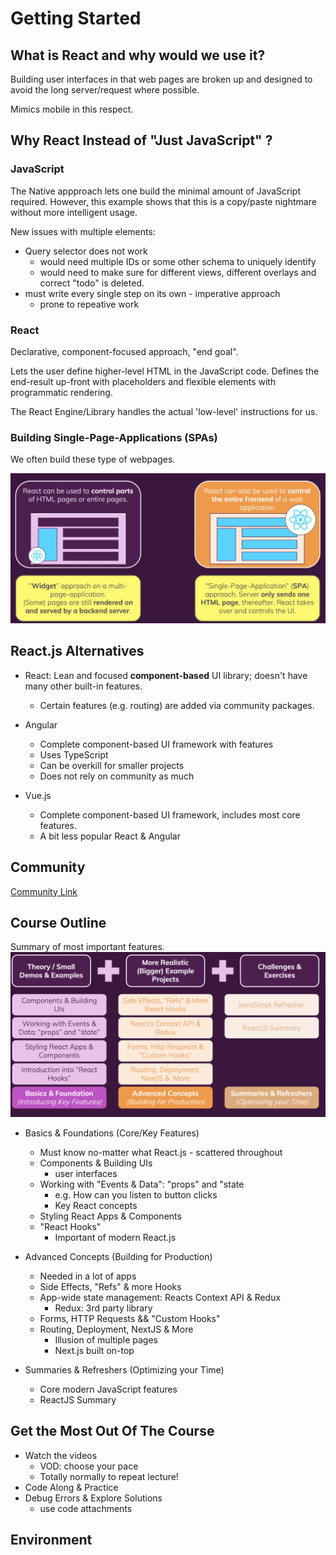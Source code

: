 # Getting Started

## What is React and why would we use it? 

Building user interfaces in that web pages are broken up and designed to avoid the long server/request where possible.

Mimics mobile in this respect.

## Why React Instead of "Just JavaScript" ?

### JavaScript
The Native appproach lets one build the minimal amount of JavaScript required.
However, this example shows that this is a copy/paste nightmare without more intelligent usage.

New issues with multiple elements:
* Query selector does not work
  * would need multiple IDs or some other schema to uniquely identify
  * would need to make sure for different views, different overlays and correct "todo" is deleted.
* must write every single step on its own - imperative approach
  * prone to repeative work

### React
Declarative, component-focused approach, "end goal". 

Lets the user define higher-level HTML in the JavaScript code.
Defines the end-result up-front with placeholders and flexible elements with programmatic rendering.

The React Engine/Library handles the actual 'low-level' instructions for us.


### Building Single-Page-Applications (SPAs)
We often build these type of webpages.

![](imgs/spa.png)


## React.js Alternatives

* React: Lean and focused **component-based** UI library; doesn't have many other built-in features.
  * Certain features (e.g. routing) are added via community packages.

* Angular
  * Complete component-based UI framework with features
  * Uses TypeScript
  * Can be overkill for smaller projects
  * Does not rely on community as much

* Vue.js
  * Complete component-based UI framework, includes most core features.
  * A bit less popular React & Angular

## Community

[Community Link](https://academind.com/community)

## Course Outline

Summary of most important features.
![](imgs/overview.png)

* Basics & Foundations (Core/Key Features)
  * Must know no-matter what React.js - scattered throughout
  * Components & Building UIs
    * user interfaces
  * Working with "Events & Data": "props" and "state
    * e.g. How can you listen to button clicks
    * Key React concepts
  * Styling React Apps & Components
  * "React Hooks"
    * Important of modern React.js

* Advanced Concepts (Building for Production)
  * Needed in a lot of apps
  * Side Effects, "Refs" & more Hooks
  * App-wide state management: Reacts Context API & Redux
    * Redux: 3rd party library
  * Forms, HTTP Requests && "Custom Hooks"
  * Routing, Deployment, NextJS & More
    * Illusion of multiple pages
    * Next.js built on-top

* Summaries & Refreshers (Optimizing your Time)
  * Core modern JavaScript features
  * ReactJS Summary

## Get the Most Out Of The Course
* Watch the videos
  * VOD: choose your pace
  * Totally normally to repeat lecture!
* Code Along & Practice
* Debug Errors & Explore Solutions
  * use code attachments

## Environment
